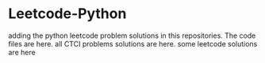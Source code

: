 # Leetcode-Python
adding the python leetcode problem solutions in this repositories. 
The code files are here.
all CTCI problems solutions are here.
some leetcode solutions are here





































































































































































































































































































































































































































































































































































































































































































































































































































































































































































































